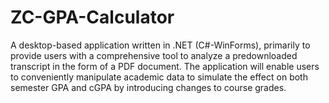 # ZC-GPA-Calculator
A desktop-based application written in .NET (C#-WinForms), primarily to provide users with a comprehensive tool to analyze a predownloaded transcript in the form of a PDF document. The application will enable users to conveniently manipulate academic data to simulate the effect on both semester GPA and cGPA by introducing changes to course grades.
